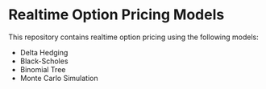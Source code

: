 # Realtime Option Pricing Models

This repository contains realtime option pricing using the following models:
- Delta Hedging
- Black-Scholes
- Binomial Tree
- Monte Carlo Simulation
